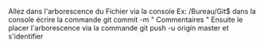 Allez dans l'arborescence du Fichier via la console
Ex: /Bureau/Git$
dans la console écrire la commande  git commit -m " Commentaires "
Ensuite le placer l'arborescence via la commande git push -u origin master et s'identifier
